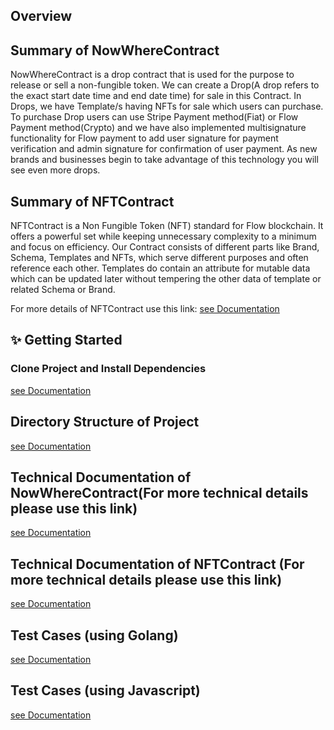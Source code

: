 ## Overview

## Summary of NowWhereContract

NowWhereContract is a drop contract that is used for the purpose to release or sell a non-fungible token. We can create a Drop(A drop refers to the exact start date time and end date time) for sale in this Contract. In Drops, we have Template/s having NFTs for sale which users can purchase. To purchase Drop users can use Stripe Payment method(Fiat) or Flow Payment method(Crypto) and we have also implemented multisignature functionality for Flow payment to add user signature for payment verification and admin signature for confirmation of user payment. As new brands and businesses begin to take advantage of this technology you will see even more drops.

## Summary of NFTContract

NFTContract is a Non Fungible Token (NFT) standard for Flow blockchain.
It offers a powerful set while keeping unnecessary complexity to a minimum and focus on efficiency.
Our Contract consists of different parts like Brand, Schema, Templates and NFTs, which serve different purposes and often reference each other. Templates do contain 
an attribute for mutable data which can be updated later without tempering the other data of template or related Schema or Brand.


For more details of NFTContract use this link:
[see Documentation](https://github.com/Troon-Technologies-LLC/Troon-NFT-Contract)

## ✨ Getting Started

### Clone Project and Install Dependencies

[see Documentation](docs/Dependencies.md)

## Directory Structure of Project

[see Documentation](docs/Directory_Structure.md)

## Technical Documentation of NowWhereContract(For more technical details please use this link)

[see Documentation](docs/Technical_Document_Nowwhere.md)

## Technical Documentation of NFTContract (For more technical details please use this link)

[see Documentation](docs/Technical_Document.md)

## Test Cases (using Golang)

[see Documentation](test/go/README.md)

## Test Cases (using Javascript)

[see Documentation](test/js/README.md)

